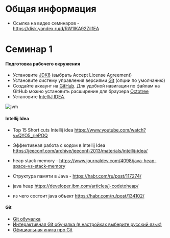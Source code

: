 # Общая информация 
- Ссылка на видео семинаров - https://disk.yandex.ru/d/RW1lKA92ZiIfEA
# Семинар 1

#### Подготовка рабочего окружения
- Установите [JDK8](http://www.oracle.com/technetwork/java/javase/downloads/jdk8-downloads-2133151.html) (выбрать Accept License Agreement)
- Установите систему управления версиями [Git](http://git-scm.com/downloads) (опции по умолчанию)
- Создайте аккаунт на [GitHub](https://github.com/). Для удобной навигации по файлам на GitHub можно установить расширение для браузера [Octotree](https://habrahabr.ru/post/223527/)
- Установите [IntelliJ IDEA](http://www.jetbrains.com/idea/download/index.html).   

![jvm](https://cloud.githubusercontent.com/assets/18701152/15219296/e6c67e86-186b-11e6-986f-651a87deec6c.png)

#### Intellij Idea
- Top 15 Short cuts Intellij idea https://www.youtube.com/watch?v=QYO5_riePOQ
- Эффективная работа с кодом в Intellij Idea https://jeeconf.com/archive/jeeconf-2013/materials/intellij-idea/


- heap stack memory - https://www.journaldev.com/4098/java-heap-space-vs-stack-memory
- Структура памяти в Java - https://habr.com/ru/post/117274/
- java heap https://developer.ibm.com/articles/j-codetoheap/
- из чего состоит java объект https://habr.com/ru/post/134102/
#### Git
 - [Git обучалка](https://githowto.com/ru)
 - [Интерактивная Git обучалка (в настройках выберите русский язык)](http://learngitbranching.js.org)
 - [Официальная книга про Git](https://git-scm.com/book/ru/v2)